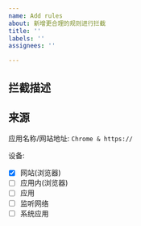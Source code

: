 ```yaml
---
name: Add rules
about: 新增更合理的规则进行拦截
title: ''
labels: ''
assignees: ''

---
```


## 拦截描述



## 来源

应用名称/网站地址: `Chrome & https:// `

设备: 

- [x] 网站(浏览器)
- [ ] 应用内(浏览器)
- [ ] 应用
- [ ] 监听网络
- [ ] 系统应用
